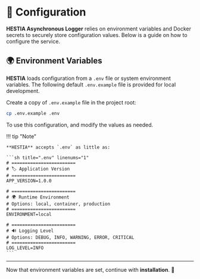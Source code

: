 # 🔧 Configuration 

**HESTIA Asynchronous Logger** relies on environment variables and Docker secrets to securely store configuration values. Below is a guide on how to configure the service.


## 🌍 Environment Variables 

**HESTIA** loads configuration from a `.env` file or system environment variables. The following default `.env.example` file is provided for local development. 

Create a copy of `.env.example` file in the project root:

```sh
cp .env.example .env
```

To use this configuration, and modify the values as needed.

!!! tip "Note" 

    **HESTIA** accepts `.env` as little as:
    
    ```sh title=".env" linenums="1"
    # ========================
    # 🏷️ Application Version
    # ========================
    APP_VERSION=1.0.0

    # ========================
    # 🌍 Runtime Environment
    # Options: local, container, production
    # ========================
    ENVIRONMENT=local

    # ========================
    # 🔊 Logging Level
    # Options: DEBUG, INFO, WARNING, ERROR, CRITICAL
    # ========================
    LOG_LEVEL=INFO
    ```


---

Now that environment variables are set, continue with **installation**. 🎯
